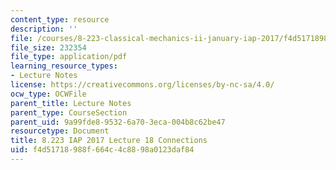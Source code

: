 ```yaml
---
content_type: resource
description: ''
file: /courses/8-223-classical-mechanics-ii-january-iap-2017/f4d51718988f664c4c8898a0123daf84_MIT8_223IAP17_Lec18.pdf
file_size: 232354
file_type: application/pdf
learning_resource_types:
- Lecture Notes
license: https://creativecommons.org/licenses/by-nc-sa/4.0/
ocw_type: OCWFile
parent_title: Lecture Notes
parent_type: CourseSection
parent_uid: 9a99fde8-9532-6a70-3eca-004b8c62be47
resourcetype: Document
title: 8.223 IAP 2017 Lecture 18 Connections
uid: f4d51718-988f-664c-4c88-98a0123daf84
---
```

